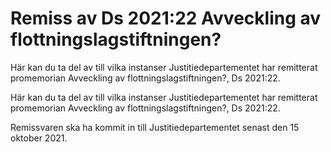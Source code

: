 # Remiss av Ds 2021:22 Avveckling av flottningslagstiftningen?

Här kan du ta del av till vilka instanser Justitiedepartementet har remitterat promemorian Avveckling av flottningslagstiftningen?, Ds 2021:22.

Här kan du ta del av till vilka instanser Justitiedepartementet har remitterat promemorian Avveckling av flottningslagstiftningen?, Ds 2021:22.

Remissvaren ska ha kommit in till Justitiedepartementet senast den 15 oktober 2021.
